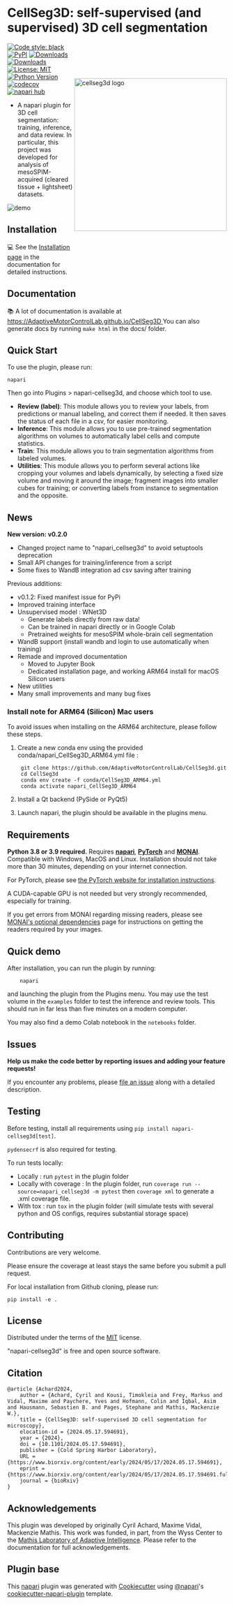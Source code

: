 # CellSeg3D: self-supervised (and supervised) 3D cell segmentation
<img src="https://images.squarespace-cdn.com/content/v1/57f6d51c9f74566f55ecf271/838605d0-9723-4e43-83cd-6dbfe4adf36b/cellseg-logo.png?format=1500w" title="cellseg3d" alt="cellseg3d logo" width="350" align="right" vspace = "80"/>

<a href="https://github.com/psf/black"><img alt="Code style: black" src="https://img.shields.io/badge/code%20style-black-000000.svg"></a>
[![PyPI](https://img.shields.io/pypi/v/napari-cellseg3d.svg?color=green)](https://pypi.org/project/napari-cellseg3d)
[![Downloads](https://static.pepy.tech/badge/napari-cellseg3d)](https://pepy.tech/project/napari-cellseg3d)
[![Downloads](https://static.pepy.tech/badge/napari-cellseg3d/month)](https://pepy.tech/project/napari-cellseg3d)
[![License: MIT](https://img.shields.io/badge/License-MIT-blue.svg)](https://github.com/AdaptiveMotorControlLab/CellSeg3D/raw/main/LICENSE)
[![Python Version](https://img.shields.io/pypi/pyversions/napari-cellseg-annotator.svg?color=green)](https://python.org)
[![codecov](https://codecov.io/gh/AdaptiveMotorControlLab/CellSeg3D/branch/main/graph/badge.svg?token=hzUcn3XN8F)](https://codecov.io/gh/AdaptiveMotorControlLab/CellSeg3D)
[![napari hub](https://img.shields.io/endpoint?url=https://api.napari-hub.org/shields/napari-cellseg3d)](https://www.napari-hub.org/plugins/napari-cellseg3d)

- A napari plugin for 3D cell segmentation: training, inference, and data review. In particular, this project was developed for analysis of mesoSPIM-acquired (cleared tissue + lightsheet) datasets.

![demo](https://images.squarespace-cdn.com/content/v1/57f6d51c9f74566f55ecf271/0d16a71b-3ff2-477a-9d83-18d96cb1ce28/full_demo.gif?format=500w)

## Installation

 💻 See the [Installation page](https://adaptivemotorcontrollab.github.io/CellSeg3d/welcome.html) in the documentation for detailed instructions.

## Documentation

📚 A lot of documentation is available at [https://AdaptiveMotorControlLab.github.io/CellSeg3D
](https://adaptivemotorcontrollab.github.io/CellSeg3D/welcome.html)
You can also generate docs by running ``make html`` in the docs/ folder.

## Quick Start

To use the plugin, please run:
```
napari
```
Then go into Plugins > napari-cellseg3d, and choose which tool to use.

- **Review (label)**: This module allows you to review your labels, from predictions or manual labeling, and correct them if needed. It then saves the status of each file in a csv, for easier monitoring.
- **Inference**: This module allows you to use pre-trained segmentation algorithms on volumes to automatically label cells and compute statistics.
- **Train**:  This module allows you to train segmentation algorithms from labeled volumes.
- **Utilities**: This module allows you to perform several actions like cropping your volumes and labels dynamically, by selecting a fixed size volume and moving it around the image; fragment images into smaller cubes for training; or converting labels from instance to segmentation and the opposite.

## News

**New version: v0.2.0**

- Changed project name to "napari_cellseg3d" to avoid setuptools deprecation
- Small API changes for training/inference from a script
- Some fixes to WandB integration ad csv saving after training

Previous additions:

- v0.1.2: Fixed manifest issue for PyPi
- Improved training interface
- Unsupervised model : WNet3D
  - Generate labels directly from raw data!
  - Can be trained in napari directly or in Google Colab
  - Pretrained weights for mesoSPIM whole-brain cell segmentation
- WandB support (install wandb and login to use automatically when training)
- Remade and improved documentation
  - Moved to Jupyter Book
  - Dedicated installation page, and working ARM64 install for macOS Silicon users
- New utilities
- Many small improvements and many bug fixes



### Install note for ARM64 (Silicon) Mac users

To avoid issues when installing on the ARM64 architecture, please follow these steps.

1) Create a new conda env using the provided conda/napari_CellSeg3D_ARM64.yml file :

        git clone https://github.com/AdaptiveMotorControlLab/CellSeg3d.git
        cd CellSeg3d
        conda env create -f conda/CellSeg3D_ARM64.yml
        conda activate napari_CellSeg3D_ARM64


2) Install a Qt backend (PySide or PyQt5)
3) Launch napari, the plugin should be available in the plugins menu.



## Requirements

**Python 3.8 or 3.9 required.**
Requires **[napari]**, **[PyTorch]** and **[MONAI]**.
Compatible with Windows, MacOS and Linux.
Installation should not take more than 30 minutes, depending on your internet connection.

For PyTorch, please see [the PyTorch website for installation instructions].

A CUDA-capable GPU is not needed but very strongly recommended, especially for training.

If you get errors from MONAI regarding missing readers, please see [MONAI's optional dependencies] page for instructions on getting the readers required by your images.

## Quick demo

After installation, you can run the plugin by running:

        napari

and launching the plugin from the Plugins menu.
You may use the test volume in the `examples` folder to test the inference and review tools.
This should run in far less than five minutes on a modern computer.

You may also find a demo Colab notebook in the `notebooks` folder.

## Issues

**Help us make the code better by reporting issues and adding your feature requests!**


If you encounter any problems, please [file an issue] along with a detailed description.

## Testing

Before testing, install all requirements using ``pip install napari-cellseg3d[test]``.

``pydensecrf`` is also required for testing.

To run tests locally:

- Locally : run ``pytest`` in the plugin folder
- Locally with coverage : In the plugin folder, run ``coverage run --source=napari_cellseg3d -m pytest`` then ``coverage xml`` to generate a .xml coverage file.
- With tox : run ``tox`` in the plugin folder (will simulate tests with several python and OS configs, requires substantial storage space)

## Contributing

Contributions are very welcome.

Please ensure the coverage at least stays the same before you submit a pull request.

For local installation from Github cloning, please run:

```
pip install -e .
```

## License

Distributed under the terms of the [MIT] license.

"napari-cellseg3d" is free and open source software.

[napari-hub]: https://www.napari-hub.org/plugins/napari-cellseg3d

[file an issue]: https://github.com/AdaptiveMotorControlLab/CellSeg3D/issues
[napari]: https://github.com/napari/napari
[Cookiecutter]: https://github.com/audreyr/cookiecutter
[@napari]: https://github.com/napari
[MIT]: http://opensource.org/licenses/MIT
[cookiecutter-napari-plugin]: https://github.com/napari/cookiecutter-napari-plugin
[tox]: https://tox.readthedocs.io/en/latest/
[pip]: https://pypi.org/project/pip/
[PyPI]: https://pypi.org/
[Installation page]: https://adaptivemotorcontrollab.github.io/CellSeg3D/source/guides/installation_guide.html
[the PyTorch website for installation instructions]: https://pytorch.org/get-started/locally/
[PyTorch]: https://pytorch.org/get-started/locally/
[MONAI's optional dependencies]: https://docs.monai.io/en/stable/installation.html#installing-the-recommended-dependencies
[MONAI]: https://docs.monai.io/en/stable/installation.html#installing-the-recommended-dependencies

## Citation

```
@article {Achard2024,
	author = {Achard, Cyril and Kousi, Timokleia and Frey, Markus and Vidal, Maxime and Paychere, Yves and Hofmann, Colin and Iqbal, Asim and Hausmann, Sebastien B. and Pages, Stephane and Mathis, Mackenzie W.},
	title = {CellSeg3D: self-supervised 3D cell segmentation for microscopy},
	elocation-id = {2024.05.17.594691},
	year = {2024},
	doi = {10.1101/2024.05.17.594691},
	publisher = {Cold Spring Harbor Laboratory},
	URL = {https://www.biorxiv.org/content/early/2024/05/17/2024.05.17.594691},
	eprint = {https://www.biorxiv.org/content/early/2024/05/17/2024.05.17.594691.full.pdf},
	journal = {bioRxiv}
}
```
## Acknowledgements

This plugin was developed by originally Cyril Achard, Maxime Vidal, Mackenzie Mathis.
This work was funded, in part, from the Wyss Center to the [Mathis Laboratory of Adaptive Intelligence](https://www.mackenziemathislab.org/).
Please refer to the documentation for full acknowledgements.

## Plugin base

This [napari] plugin was generated with [Cookiecutter] using [@napari]'s [cookiecutter-napari-plugin] template.
